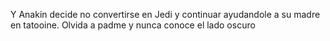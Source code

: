 Y Anakin decide no convertirse en Jedi y continuar ayudandole a su madre en tatooine. Olvida a padme y nunca conoce el lado oscuro
